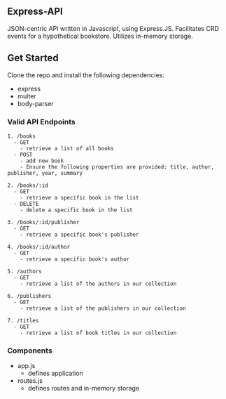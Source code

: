 ## Express-API
JSON-centric API written in Javascript, using Express.JS.  Facilitates CRD events for a hypothetical bookstore.
Utilizes in-memory storage.

## Get Started
Clone the repo and install the following dependencies:
- express
- multer
- body-parser

### Valid API Endpoints

    1. /books
      - GET 
        - retrieve a list of all books
      - POST 
        - add new book 
        - Ensure the following properties are provided: title, author, publisher, year, summary
        
    2. /books/:id
      - GET
        - retrieve a specific book in the list
      - DELETE
        - delete a specific book in the list
        
    3. /books/:id/publisher
      - GET
        - retrieve a specific book's publisher
        
    4. /books/:id/author
      - GET
        - retrieve a specific book's author
        
    5. /authors
      - GET 
        - retrieve a list of the authors in our collection
        
    6. /publishers
      - GET 
        - retrieve a list of the publishers in our collection
        
    7. /titles
      - GET
        - retrieve a list of book titles in our collection

### Components
- app.js
    - defines application
- routes.js
    - defines routes and in-memory storage
